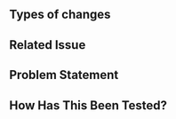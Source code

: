 <!--- Provide title above. Example: "[DCP-123] short description of changes"-->
## Types of changes
<!--- What types of changes does your code introduce? Uncomment the description that applies: -->
<!---
- Bug fix (non-breaking change which fixes an issue)
- New feature (non-breaking change which adds functionality)
- Breaking change (fix or feature that would cause existing functionality to change)
 -->
## Related Issue
<!--- This project only accepts pull requests related to open issues -->
<!--- If suggesting a new feature or change, please discuss it in an issue first -->
<!--- If fixing a bug, there should be an issue describing it with steps to reproduce -->
<!--- Please link to the issue here: -->
## Problem Statement 
<!--- Describe your changes in detail -->
## How Has This Been Tested?
<!--- Please describe in detail how you tested your changes. -->
<!--- Include details of your testing environment, and the tests you ran to -->
<!--- see how your change affects other areas of the code, etc. -->